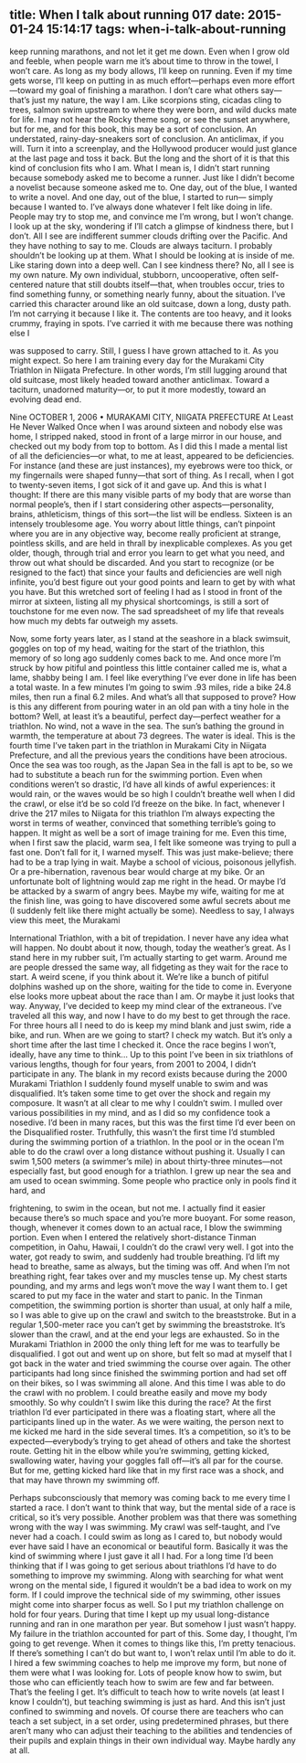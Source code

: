 title: When I talk about running 017
date: 2015-01-24 15:14:17
tags: when-i-talk-about-running
---

  keep running marathons, and not let it get me down. Even when I grow old and feeble, when people warn me it’s about time to throw in the towel, I won’t care. As long as my body allows, I’ll keep on running. Even if my time gets worse, I’ll keep on putting in as much effort—perhaps even more effort—toward my goal of finishing a marathon. I don’t care what others say—that’s just my nature, the way I am. Like scorpions sting, cicadas cling to trees, salmon swim upstream to where they were born, and wild ducks mate for life.  I may not hear the Rocky theme song, or see the sunset anywhere, but for me, and for this book, this may be a sort of conclusion. An understated, rainy-day-sneakers sort of conclusion. An anticlimax, if you will. Turn it into a screenplay, and the Hollywood producer would just glance at the last page and toss it back. But the long and the short of it is that this kind of conclusion fits who I am.  What I mean is, I didn’t start running because somebody asked me to become a runner. Just like I didn’t become a novelist because someone asked me to. One day, out of the blue, I wanted to write a novel. And one day, out of the blue, I started to run— simply because I wanted to. I’ve always done whatever I felt like doing in life. People may try to stop me, and convince me I’m wrong, but I won’t change.  I look up at the sky, wondering if I’ll catch a glimpse of kindness there, but I don’t. All I see are indifferent summer clouds drifting over the Pacific. And they have nothing to say to me. Clouds are always taciturn. I probably shouldn’t be looking up at them. What I should be looking at is inside of me. Like staring down into a deep well. Can I see kindness there? No, all I see is my own nature. My own individual, stubborn, uncooperative, often self- centered nature that still doubts itself—that, when troubles occur, tries to find something funny, or something nearly funny, about the situation. I’ve carried this character around like an old suitcase, down a long, dusty path. I’m not carrying it because I like it. The contents are too heavy, and it looks crummy, fraying in spots. I’ve carried it with me because there was nothing else I

  was supposed to carry. Still, I guess I have grown attached to it. As you might expect.  So here I am training every day for the Murakami City Triathlon in Niigata Prefecture. In other words, I’m still lugging around that old suitcase, most likely headed toward another anticlimax. Toward a taciturn, unadorned maturity—or, to put it more modestly, toward an evolving dead end.

  Nine  OCTOBER 1, 2006 • MURAKAMI CITY, NIIGATA PREFECTURE  At Least He Never Walked  Once when I was around sixteen and nobody else was home, I stripped naked, stood in front of a large mirror in our house, and checked out my body from top to bottom. As I did this I made a mental list of all the deficiencies—or what, to me at least, appeared to be deficiencies. For instance (and these are just instances), my eyebrows were too thick, or my fingernails were shaped funny—that sort of thing. As I recall, when I got to twenty-seven items, I got sick of it and gave up. And this is what I thought: If there are this many visible parts of my body that are worse than normal people’s, then if I start considering other aspects—personality, brains, athleticism, things of this sort—the list will be endless.  Sixteen is an intensely troublesome age. You worry about little things, can’t pinpoint where you are in any objective way, become really proficient at strange, pointless skills, and are held in thrall by inexplicable complexes. As you get older, though, through trial and error you learn to get what you need, and throw out what should be discarded. And you start to recognize (or be resigned to the fact) that since your faults and deficiencies are well nigh infinite, you’d best figure out your good points and learn to get by with what you have.  But this wretched sort of feeling I had as I stood in front of the mirror at sixteen, listing all my physical shortcomings, is still a sort of touchstone for me even now. The sad spreadsheet of my life that reveals how much my debts far outweigh my assets.

  Now, some forty years later, as I stand at the seashore in a black swimsuit, goggles on top of my head, waiting for the start of the triathlon, this memory of so long ago suddenly comes back to me. And once more I’m struck by how pitiful and pointless this little container called me is, what a lame, shabby being I am. I feel like everything I’ve ever done in life has been a total waste. In a few minutes I’m going to swim .93 miles, ride a bike 24.8 miles, then run a final 6.2 miles. And what’s all that supposed to prove? How is this any different from pouring water in an old pan with a tiny hole in the bottom?  Well, at least it’s a beautiful, perfect day—perfect weather for a triathlon. No wind, not a wave in the sea. The sun’s bathing the ground in warmth, the temperature at about 73 degrees. The water is ideal. This is the fourth time I’ve taken part in the triathlon in Murakami City in Niigata Prefecture, and all the previous years the conditions have been atrocious. Once the sea was too rough, as the Japan Sea in the fall is apt to be, so we had to substitute a beach run for the swimming portion. Even when conditions weren’t so drastic, I’d have all kinds of awful experiences: it would rain, or the waves would be so high I couldn’t breathe well when I did the crawl, or else it’d be so cold I’d freeze on the bike. In fact, whenever I drive the 217 miles to Niigata for this triathlon I’m always expecting the worst in terms of weather, convinced that something terrible’s going to happen. It might as well be a sort of image training for me. Even this time, when I first saw the placid, warm sea, I felt like someone was trying to pull a fast one. Don’t fall for it, I warned myself. This was just make-believe; there had to be a trap lying in wait. Maybe a school of vicious, poisonous jellyfish. Or a pre-hibernation, ravenous bear would charge at my bike. Or an unfortunate bolt of lightning would zap me right in the head. Or maybe I’d be attacked by a swarm of angry bees. Maybe my wife, waiting for me at the finish line, was going to have discovered some awful secrets about me (I suddenly felt like there might actually be some). Needless to say, I always view this meet, the Murakami

  International Triathlon, with a bit of trepidation. I never have any idea what will happen.  No doubt about it now, though, today the weather’s great. As I stand here in my rubber suit, I’m actually starting to get warm.  Around me are people dressed the same way, all fidgeting as they wait for the race to start. A weird scene, if you think about it. We’re like a bunch of pitiful dolphins washed up on the shore, waiting for the tide to come in. Everyone else looks more upbeat about the race than I am. Or maybe it just looks that way. Anyway, I’ve decided to keep my mind clear of the extraneous. I’ve  traveled all this way, and now I have to do my best to get through the race. For three hours all I need to do is keep my mind blank and just swim, ride a bike, and run.  When are we going to start? I check my watch. But it’s only a short time after the last time I checked it. Once the race begins I won’t, ideally, have any time to think...  Up to this point I’ve been in six triathlons of various lengths, though for four years, from 2001 to 2004, I didn’t participate in any. The blank in my record exists because during the 2000 Murakami Triathlon I suddenly found myself unable to swim and was disqualified. It’s taken some time to get over the shock and regain my composure. It wasn’t at all clear to me why I couldn’t swim. I mulled over various possibilities in my mind, and as I did so my confidence took a nosedive. I’d been in many races, but this was the first time I’d ever been on the Disqualified roster.  Truthfully, this wasn’t the first time I’d stumbled during the swimming portion of a triathlon. In the pool or in the ocean I’m able to do the crawl over a long distance without pushing it. Usually I can swim 1,500 meters (a swimmer’s mile) in about thirty-three minutes—not especially fast, but good enough for a triathlon. I grew up near the sea and am used to ocean swimming. Some people who practice only in pools find it hard, and

  frightening, to swim in the ocean, but not me. I actually find it easier because there’s so much space and you’re more buoyant.  For some reason, though, whenever it comes down to an actual race, I blow the swimming portion. Even when I entered the relatively short-distance Tinman competition, in Oahu, Hawaii, I couldn’t do the crawl very well. I got into the water, got ready to swim, and suddenly had trouble breathing. I’d lift my head to breathe, same as always, but the timing was off. And when I’m not breathing right, fear takes over and my muscles tense up. My chest starts pounding, and my arms and legs won’t move the way I want them to. I get scared to put my face in the water and start to panic.  In the Tinman competition, the swimming portion is shorter than usual, at only half a mile, so I was able to give up on the crawl and switch to the breaststroke. But in a regular 1,500-meter race you can’t get by swimming the breaststroke. It’s slower than the crawl, and at the end your legs are exhausted. So in the Murakami Triathlon in 2000 the only thing left for me was to tearfully be disqualified.  I got out and went up on shore, but felt so mad at myself that I got back in the water and tried swimming the course over again. The other participants had long since finished the swimming portion and had set off on their bikes, so I was swimming all alone. And this time I was able to do the crawl with no problem. I could breathe easily and move my body smoothly. So why couldn’t I swim like this during the race?  At the first triathlon I’d ever participated in there was a floating start, where all the participants lined up in the water. As we were waiting, the person next to me kicked me hard in the side several times. It’s a competition, so it’s to be expected—everybody’s trying to get ahead of others and take the shortest route. Getting hit in the elbow while you’re swimming, getting kicked, swallowing water, having your goggles fall off—it’s all par for the course. But for me, getting kicked hard like that in my first race was a shock, and that may have thrown my swimming off.

  Perhaps subconsciously that memory was coming back to me every time I started a race. I don’t want to think that way, but the mental side of a race is critical, so it’s very possible.  Another problem was that there was something wrong with the way I was swimming. My crawl was self-taught, and I’ve never had a coach. I could swim as long as I cared to, but nobody would ever have said I have an economical or beautiful form. Basically it was the kind of swimming where I just gave it all I had. For a long time I’d been thinking that if I was going to get serious about triathlons I’d have to do something to improve my swimming. Along with searching for what went wrong on the mental side, I figured it wouldn’t be a bad idea to work on my form. If I could improve the technical side of my swimming, other issues might come into sharper focus as well.  So I put my triathlon challenge on hold for four years. During that time I kept up my usual long-distance running and ran in one marathon per year. But somehow I just wasn’t happy. My failure in the triathlon accounted for part of this. Some day, I thought, I’m going to get revenge. When it comes to things like this, I’m pretty tenacious. If there’s something I can’t do but want to, I won’t relax until I’m able to do it.  I hired a few swimming coaches to help me improve my form, but none of them were what I was looking for. Lots of people know how to swim, but those who can efficiently teach how to swim are few and far between. That’s the feeling I get. It’s difficult to teach how to write novels (at least I know I couldn’t), but teaching swimming is just as hard. And this isn’t just confined to swimming and novels. Of course there are teachers who can teach a set subject, in a set order, using predetermined phrases, but there aren’t many who can adjust their teaching to the abilities and tendencies of their pupils and explain things in their own individual way. Maybe hardly any at all.

